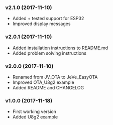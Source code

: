 ### v2.1.0 (2017-11-10)

  * Added + tested support for ESP32
  * Improved display messages

### v2.0.1 (2017-11-10)

  * Added installation instructions to README.md
  * Added problem solving instructions

### v2.0.0 (2017-11-10)

  * Renamed from JV_OTA to JeVe_EasyOTA
  * Improved OTA_U8g2 example
  * Added README and CHANGELOG

### v1.0.0 (2017-11-18)

  * First working version
  * Added U8g2 example
